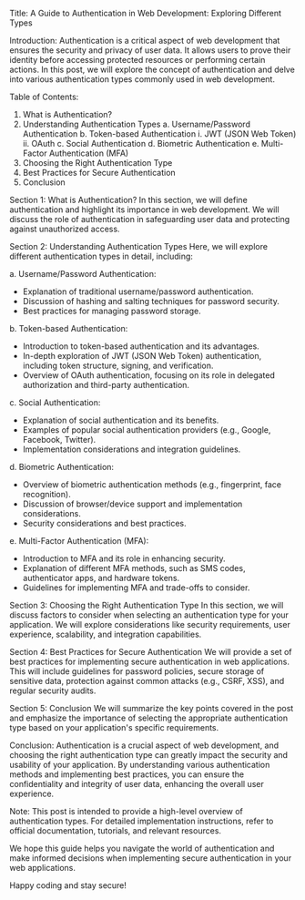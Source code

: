 Title: A Guide to Authentication in Web Development: Exploring Different Types

Introduction:
Authentication is a critical aspect of web development that ensures the security and privacy of user data. It allows users to prove their identity before accessing protected resources or performing certain actions. In this post, we will explore the concept of authentication and delve into various authentication types commonly used in web development.

Table of Contents:
1. What is Authentication?
2. Understanding Authentication Types
   a. Username/Password Authentication
   b. Token-based Authentication
      i. JWT (JSON Web Token)
      ii. OAuth
   c. Social Authentication
   d. Biometric Authentication
   e. Multi-Factor Authentication (MFA)
3. Choosing the Right Authentication Type
4. Best Practices for Secure Authentication
5. Conclusion

Section 1: What is Authentication?
In this section, we will define authentication and highlight its importance in web development. We will discuss the role of authentication in safeguarding user data and protecting against unauthorized access.

Section 2: Understanding Authentication Types
Here, we will explore different authentication types in detail, including:

a. Username/Password Authentication:
   - Explanation of traditional username/password authentication.
   - Discussion of hashing and salting techniques for password security.
   - Best practices for managing password storage.

b. Token-based Authentication:
   - Introduction to token-based authentication and its advantages.
   - In-depth exploration of JWT (JSON Web Token) authentication, including token structure, signing, and verification.
   - Overview of OAuth authentication, focusing on its role in delegated authorization and third-party authentication.

c. Social Authentication:
   - Explanation of social authentication and its benefits.
   - Examples of popular social authentication providers (e.g., Google, Facebook, Twitter).
   - Implementation considerations and integration guidelines.

d. Biometric Authentication:
   - Overview of biometric authentication methods (e.g., fingerprint, face recognition).
   - Discussion of browser/device support and implementation considerations.
   - Security considerations and best practices.

e. Multi-Factor Authentication (MFA):
   - Introduction to MFA and its role in enhancing security.
   - Explanation of different MFA methods, such as SMS codes, authenticator apps, and hardware tokens.
   - Guidelines for implementing MFA and trade-offs to consider.

Section 3: Choosing the Right Authentication Type
In this section, we will discuss factors to consider when selecting an authentication type for your application. We will explore considerations like security requirements, user experience, scalability, and integration capabilities.

Section 4: Best Practices for Secure Authentication
We will provide a set of best practices for implementing secure authentication in web applications. This will include guidelines for password policies, secure storage of sensitive data, protection against common attacks (e.g., CSRF, XSS), and regular security audits.

Section 5: Conclusion
We will summarize the key points covered in the post and emphasize the importance of selecting the appropriate authentication type based on your application's specific requirements.

Conclusion:
Authentication is a crucial aspect of web development, and choosing the right authentication type can greatly impact the security and usability of your application. By understanding various authentication methods and implementing best practices, you can ensure the confidentiality and integrity of user data, enhancing the overall user experience.

Note: This post is intended to provide a high-level overview of authentication types. For detailed implementation instructions, refer to official documentation, tutorials, and relevant resources.

We hope this guide helps you navigate the world of authentication and make informed decisions when implementing secure authentication in your web applications.

Happy coding and stay secure!
